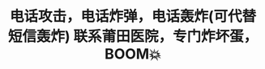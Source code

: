 ﻿---
title: '电话攻击，电话炸弹，电话轰炸(可代替短信轰炸) 联系莆田医院，专门炸坏蛋，BOOM💥'
link: https://github.com/ehnait/contactPutianHospital
categories:
  - 框架与库
tags:
  - Python
---


